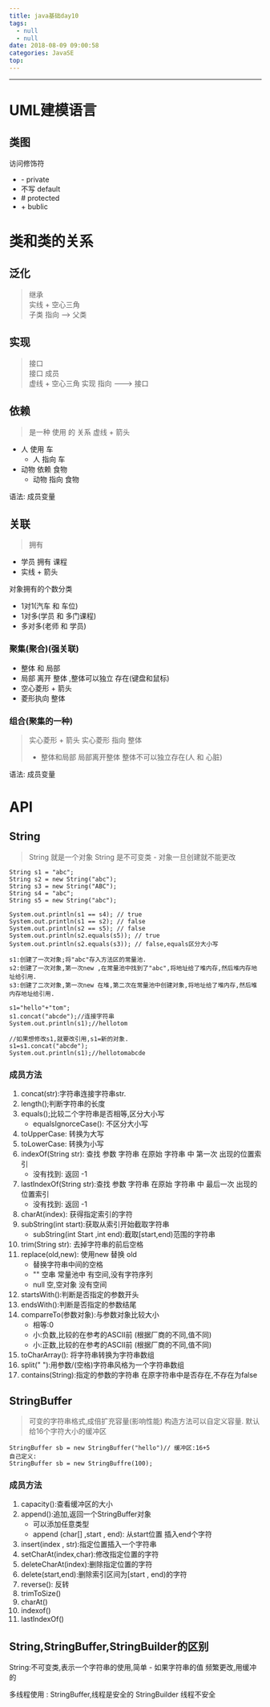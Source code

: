 ```yaml
---
title: java基础day10
tags:
  - null
  - null
date: 2018-08-09 09:00:58
categories: JavaSE
top: 
---
```

****

<!-- more -->
# UML建模语言
## 类图

访问修饰符
- \- private
- 不写 default
- \# protected
- \+ bublic


# 类和类的关系
## 泛化
> 继承   
> 实线 + 空心三角    
> 子类 指向 --> 父类    

## 实现 
> 接口   
> 接口 成员   
> 虚线 + 空心三角
> 实现 指向 ---> 接口

## 依赖
> 是一种 使用 的 关系
> 虚线 + 箭头
- 人 使用 车
	- 人 指向 车
- 动物 依赖 食物
	- 动物 指向 食物

语法: 成员变量


## 关联
> 拥有
- 学员 拥有 课程
- 实线 + 箭头

对象拥有的个数分类
- 1对1(汽车 和 车位)
- 1对多(学员 和 多门课程)
- 多对多(老师 和 学员)

### 聚集(聚合)(强关联)
 - 整体 和 局部
 - 局部 离开 整体 ,整体可以独立 存在(键盘和鼠标)
 - 空心菱形 + 箭头
 - 菱形执向 整体

### 组合(聚集的一种)
> 实心菱形 + 箭头
> 实心菱形 指向 整体
> - 整体和局部
> 局部离开整体 整体不可以独立存在(人 和 心脏)


语法: 成员变量

# API
## String 
> String 就是一个对象
> String 是不可变类
	- 对象一旦创建就不能更改
```
String s1 = "abc";
String s2 = new String("abc");
String s3 = new String("ABC");
String s4 = "abc";
String s5 = new String("abc");

System.out.println(s1 == s4); // true
System.out.println(s1 == s2); // false
System.out.println(s2 == s5); // false
System.out.println(s2.equals(s5)); // true 
System.out.println(s2.equals(s3)); // false,equals区分大小写

s1:创建了一次对象;将"abc"存入方法区的常量池.
s2:创建了一次对象,第一次new ,在常量池中找到了"abc",将地址给了堆内存,然后堆内存地址给引用.
s3:创建了二次对象,第一次new 在堆,第二次在常量池中创建对象,将地址给了堆内存,然后堆内存地址给引用.

s1="hello"+"tom";
s1.concat("abcde");//连接字符串
System.out.println(s1);//hellotom

//如果想修改s1,就要改引用,s1=新的对象.
s1=s1.concat("abcde");
System.out.println(s1);//hellotomabcde
```

### 成员方法
1. concat(str):字符串连接字符串str.
2. length();判断字符串的长度
2. equals();比较二个字符串是否相等,区分大小写
	- equalsIgnorceCase(): 不区分大小写
3. toUpperCase: 转换为大写
4. toLowerCase: 转换为小写
5. indexOf(String str): 查找 参数 字符串 在原始 字符串 中 第一次 出现的位置索引
	- 没有找到: 返回 -1
6. lastIndexOf(String str):查找 参数 字符串 在原始 字符串 中 最后一次 出现的位置索引
	- 没有找到: 返回 -1
7. charAt(index): 获得指定索引的字符
8. subString(int start):获取从索引开始截取字符串
	- subString(int Start ,int end):截取[start,end)范围的字符串
9. trim(String str): 去掉字符串的前后空格
10. replace(old,new): 使用new 替换 old
	- 替换字符串中间的空格
	- "" 空串 常量池中 有空间,没有字符序列
	- null 空,空对象 没有空间
11. startsWith():判断是否指定的参数开头
12. endsWith():判断是否指定的参数结尾
13. comparreTo(参数对象):与参数对象比较大小
	- 相等:0
	- 小:负数,比较的在参考的ASCII前 (根据厂商的不同,值不同)
	- 小:正数,比较的在参考的ASCII前 (根据厂商的不同,值不同)
14. toCharArray(): 将字符串转换为字符串数组
15. split(" "):用参数/(空格)字符串风格为一个字符串数组
16. contains(String):指定的参数的字符串 在原字符串中是否存在,不存在为false 	

## StringBuffer
> 可变的字符串格式,成倍扩充容量(影响性能)
> 构造方法可以自定义容量.
> 默认给16个字符大小的缓冲区
```
StringBuffer sb = new StringBuffer("hello")// 缓冲区:16+5
自己定义:
StringBuffer sb = new StringBuffre(100);
```

### 成员方法
1. capacity():查看缓冲区的大小
2. append():追加,返回一个StringBuffer对象
	- 可以添加任意类型
	- append (char[] ,start , end): 从start位置 插入end个字符
3. insert(index , str):指定位置插入一个字符串
4. setCharAt(index,char):修改指定位置的字符
5. deleteCharAt(index):删除指定位置的字符
6. delete(start,end):删除索引区间为[start , end)的字符
7. reverse(): 反转
8. trimToSize()
9. charAt()
10. indexof()
11. lastIndexOf()

## String,StringBuffer,StringBuilder的区别
String:不可变类,表示一个字符串的使用,简单
	- 如果字符串的值 频繁更改,用缓冲的

多线程使用 : StringBuffer,线程是安全的
StringBuilder 线程不安全